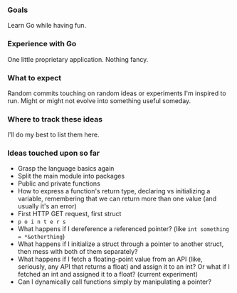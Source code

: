 ### Goals

Learn Go while having fun.

### Experience with Go

One little proprietary application. Nothing fancy.

### What to expect

Random commits touching on random ideas or experiments I'm inspired to run. Might or might not evolve into something useful someday.

### Where to track these ideas

I'll do my best to list them here.

### Ideas touched upon so far

- Grasp the language basics again
- Split the main module into packages
- Public and private functions
- How to express a function's return type, declaring vs initializing a variable, remembering that we can return more than one value (and usually it's an error)
- First HTTP GET request, first struct
- `p o i n t e r s`
- What happens if I dereference a referenced pointer? (like `int something = *&otherthing`)
- What happens if I initialize a struct through a pointer to another struct, then mess with both of them separately?
- What happens if I fetch a floating-point value from an API (like, seriously, any API that returns a float) and assign it to an int?
Or what if I fetched an int and assigned it to a float? (current experiment)
- Can I dynamically call functions simply by manipulating a pointer?